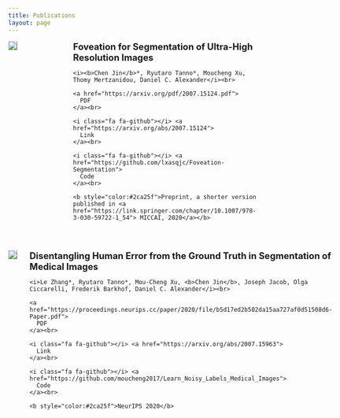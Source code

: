 ```yaml
---
title: Publications
layout: page
---
```



<div style="display:flex;">

  <div style="flex:1; padding-right:5%">
    <img src="{{ site.url }}/imgs/paper-icons/foveated_expection.png" style="align:left; border: 1px solid #d3d3d3; border-style: outset;">
  </div>

  <div style="flex:2.5;">
    <b style="font-size: 130%;">Foveation for Segmentation of Ultra-High Resolution Images</b><br>

    <i><b>Chen Jin</b>*, Ryutaro Tanno*, Moucheng Xu, Thomy Mertzanidou, Daniel C. Alexander</i><br>

    <a href="https://arxiv.org/pdf/2007.15124.pdf">
      PDF
    </a><br>
    
    <i class="fa fa-github"></i> <a href="https://arxiv.org/abs/2007.15124">
      Link
    </a><br>

    <i class="fa fa-github"></i> <a href="https://github.com/lxasqjc/Foveation-Segmentation">
      Code
    </a><br>

    <b style="color:#2ca25f">Preprint, a shorter version published in <a href="https://link.springer.com/chapter/10.1007/978-3-030-59722-1_54"> MICCAI, 2020</a></b>
  </div>
</div>

&nbsp;


<div style="display:flex;">

  <div style="flex:1; padding-right:5%">
    <img src="{{ site.url }}/imgs/paper-icons/NIPS_disentangling.png" style="align:left; border: 1px solid #d3d3d3; border-style: outset;">
  </div>

  <div style="flex:2.5;">
    <b style="font-size: 130%;">Disentangling Human Error from the Ground Truth in Segmentation of Medical Images</b><br>

    <i>Le Zhang*, Ryutaro Tanno*, Mou-Cheng Xu, <b>Chen Jin</b>, Joseph Jacob, Olga Ciccarelli, Frederik Barkhof, Daniel C. Alexander</i><br>

    <a href="https://proceedings.neurips.cc/paper/2020/file/b5d17ed2b502da15aa727af0d51508d6-Paper.pdf">
      PDF
    </a><br>
    
    <i class="fa fa-github"></i> <a href="https://arxiv.org/abs/2007.15963">
      Link
    </a><br>

    <i class="fa fa-github"></i> <a href="https://github.com/moucheng2017/Learn_Noisy_Labels_Medical_Images">
      Code
    </a><br>

    <b style="color:#2ca25f">NeurIPS 2020</b>
  </div>
</div>

&nbsp;


